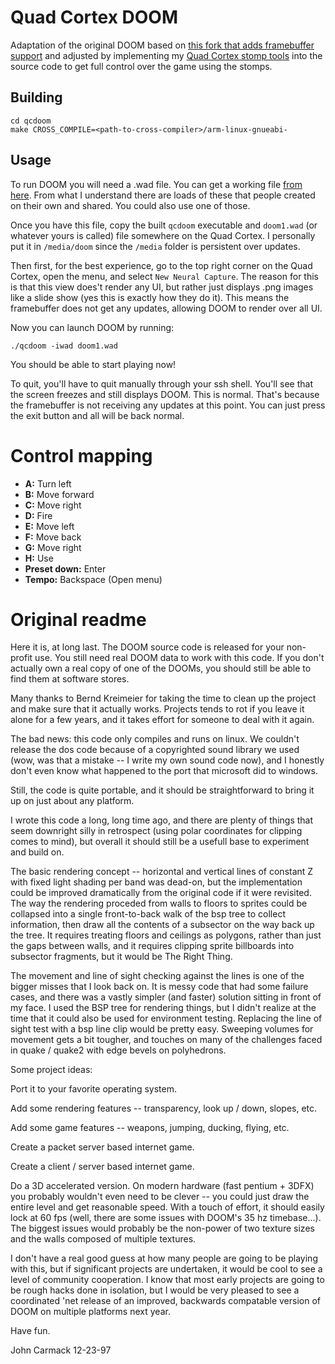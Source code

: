 # Quad Cortex DOOM

Adaptation of the original DOOM based on [this fork that adds framebuffer support](https://github.com/maximevince/fbDOOM) and adjusted by implementing my [Quad Cortex stomp tools](https://github.com/VanIseghemThomas/qc-stomp-tools) into the source code to get full control over the game using the stomps.

## Building
```
cd qcdoom
make CROSS_COMPILE=<path-to-cross-compiler>/arm-linux-gnueabi-
```

## Usage

To run DOOM you will need a .wad file. You can get a working file [from here](http://sauparna.sdf.org/Doom/.files/doom1.wad). From what I understand there are loads of these that people created on their own and shared. You could also use one of those.

Once you have this file, copy the built `qcdoom` executable and `doom1.wad` (or whatever yours is called) file somewhere on the Quad Cortex. I personally put it in `/media/doom` since the `/media` folder is persistent over updates.

Then first, for the best experience, go to the top right corner on the Quad Cortex, open the menu, and select `New Neural Capture`. The reason for this is that this view does't render any UI, but rather just displays .png images like a slide show (yes this is exactly how they do it). This means the framebuffer does not get any updates, allowing DOOM to render over all UI.

Now you can launch DOOM by running:
```
./qcdoom -iwad doom1.wad
```

You should be able to start playing now!

To quit, you'll have to quit manually through your ssh shell. You'll see that the screen freezes and still displays DOOM. This is normal. That's because the framebuffer is not receiving any updates at this point. You can just press the exit button and all will be back normal.

# Control mapping
- **A:** Turn left
- **B:** Move forward
- **C:** Move right
- **D:** Fire
- **E:** Move left
- **F:** Move back
- **G:** Move right
- **H:** Use
- **Preset down:** Enter
- **Tempo:** Backspace (Open menu)

# Original readme

Here it is, at long last.  The DOOM source code is released for your
non-profit use.  You still need real DOOM data to work with this code.
If you don't actually own a real copy of one of the DOOMs, you should
still be able to find them at software stores.

Many thanks to Bernd Kreimeier for taking the time to clean up the
project and make sure that it actually works.  Projects tends to rot if
you leave it alone for a few years, and it takes effort for someone to
deal with it again.

The bad news:  this code only compiles and runs on linux.  We couldn't
release the dos code because of a copyrighted sound library we used
(wow, was that a mistake -- I write my own sound code now), and I
honestly don't even know what happened to the port that microsoft did
to windows.

Still, the code is quite portable, and it should be straightforward to
bring it up on just about any platform.

I wrote this code a long, long time ago, and there are plenty of things
that seem downright silly in retrospect (using polar coordinates for
clipping comes to mind), but overall it should still be a usefull base
to experiment and build on.

The basic rendering concept -- horizontal and vertical lines of constant
Z with fixed light shading per band was dead-on, but the implementation
could be improved dramatically from the original code if it were
revisited.  The way the rendering proceded from walls to floors to
sprites could be collapsed into a single front-to-back walk of the bsp
tree to collect information, then draw all the contents of a subsector
on the way back up the tree.  It requires treating floors and ceilings
as polygons, rather than just the gaps between walls, and it requires
clipping sprite billboards into subsector fragments, but it would be
The Right Thing.

The movement and line of sight checking against the lines is one of the
bigger misses that I look back on.  It is messy code that had some
failure cases, and there was a vastly simpler (and faster) solution
sitting in front of my face.  I used the BSP tree for rendering things,
but I didn't realize at the time that it could also be used for
environment testing.  Replacing the line of sight test with a bsp line
clip would be pretty easy.  Sweeping volumes for movement gets a bit
tougher, and touches on many of the challenges faced in quake / quake2
with edge bevels on polyhedrons.

Some project ideas:

Port it to your favorite operating system.

Add some rendering features -- transparency, look up / down, slopes,
etc.

Add some game features -- weapons, jumping, ducking, flying, etc.

Create a packet server based internet game.

Create a client / server based internet game.

Do a 3D accelerated version.  On modern hardware (fast pentium + 3DFX)
you probably wouldn't even need to be clever -- you could just draw the
entire level and get reasonable speed.  With a touch of effort, it should
easily lock at 60 fps (well, there are some issues with DOOM's 35 hz
timebase...).  The biggest issues would probably be the non-power of two
texture sizes and the walls composed of multiple textures.


I don't have a real good guess at how many people are going to be
playing with this, but if significant projects are undertaken, it would
be cool to see a level of community cooperation.  I know that most early
projects are going to be rough hacks done in isolation, but I would be
very pleased to see a coordinated 'net release of an improved, backwards
compatable version of DOOM on multiple platforms next year.

Have fun.

John Carmack
12-23-97
